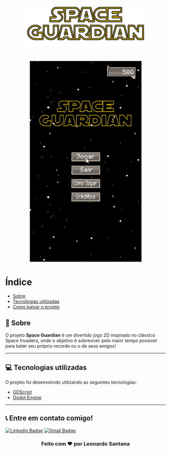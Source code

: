 <h1 align="center">
    <img src="sprites/logo_space_guardian.png">
</h1>

<h1 align="center">
    <img src="docs/space_guardian.gif">
</h1>

# Índice

- [Sobre](#-sobre)
- [Tecnologias utilizadas](#-tecnologias-utilizadas)
- [Como baixar o projeto](#-como-baixar-o-projeto)

## 🔖 Sobre

O projeto **Space Guardian** é um divertido jogo 2D inspirado no clássico Space Invaders, onde o objetivo é sobreviver pelo maior tempo possível para bater seu próprio recorde ou o de seus amigos!

---

## 💻 Tecnologias utilizadas

O projeto foi desenvolvido utilizando as seguintes tecnologias:

- [GDScript](https://docs.godotengine.org/pt_BR/stable/tutorials/scripting/gdscript/gdscript_basics.html)
- [Godot Engine](https://godotengine.org)

---

## 📞 Entre em contato comigo!

[![Linkedin Badge](https://img.shields.io/badge/-LinkedIn-blue?style=flat-square&logo=Linkedin&logoColor=white&link=https://www.linkedin.com/in/leosantana9140/)](https://www.linkedin.com/in/leosantana9140/) 
[![Gmail Badge](https://img.shields.io/badge/-Gmail-c14438?style=flat-square&logo=Gmail&logoColor=white&link=mailto:leosantana9140@gmail.com)](mailto:leosantana9140@gmail.com)

<h3 align="center">
  Feito com ❤️ por Leonardo Santana
</h3>
